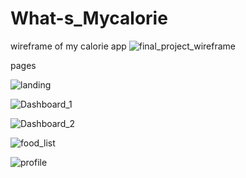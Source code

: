 # What-s_Mycalorie

wireframe of my calorie app
![final_project_wireframe](https://user-images.githubusercontent.com/42394402/121767058-dd6dbc80-cb0a-11eb-81c2-019daf4b92dd.png)


pages

![landing](https://user-images.githubusercontent.com/42394402/121767003-8c5dc880-cb0a-11eb-8165-2ff59579378b.jpg)

![Dashboard_1](https://user-images.githubusercontent.com/42394402/121767169-7ac8f080-cb0b-11eb-8e40-9b6dcd0c7a98.jpg)

![Dashboard_2](https://user-images.githubusercontent.com/42394402/121767015-a0092f00-cb0a-11eb-9721-7b2001e03286.jpg)

![food_list](https://user-images.githubusercontent.com/42394402/121767021-a9929700-cb0a-11eb-937e-18893ba3d6b8.jpg)

![profile](https://user-images.githubusercontent.com/42394402/121767032-b31bff00-cb0a-11eb-944d-111c1c317f2c.jpg)
